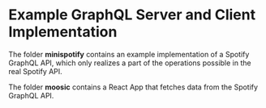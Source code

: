 # Example GraphQL Server and Client Implementation

The folder **minispotify** contains an example implementation of a Spotify GraphQL API, which only realizes a part of the operations possible in the real Spotify API.

The folder **moosic** contains a React App that fetches data from the Spotify GraphQL API.
